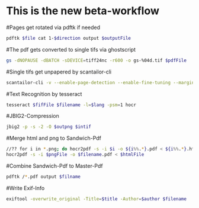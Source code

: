This is the new beta-workflow
===============================
#Pages get rotated via pdftk if needed
```sh
pdftk $file cat 1-$direction output $outputFile
```
#The pdf gets converted to single tifs via ghostscript
```sh
gs -dNOPAUSE -dBATCH -sDEVICE=tiff24nc -r600 -o gs-%04d.tif $pdfFile
```
#Single tifs get unpapered by scantailor-cli
```sh
scantailor-cli -v --enable-page-detection --enable-fine-tuning --margins=5 --default-margins=5 --alignment-vertical=top --alignment-horizontal=center --white-margins=true --normalize-illumination=true --tiff-compression=none --color-mode=$colormode --threshold=1 --layout=$layout --despeckle=normal *.tif scantailor/
```
#Text Recognition by tesseract
```sh
tesseract $fifFile $filename -l=$lang -psm=1 hocr
```
#JBIG2-Compression
```sh
jbig2 -p -s -2 -O $outpng $intif
```
#Merge html and png to Sandwich-Pdf
```sh
//?? for i in *.png; do hocr2pdf -s -i $i -o ${i%%.*}.pdf < ${i%%.*}.html; done
hocr2pdf -s -i $pngFile -o $filename.pdf < $htmlFile
```
#Combine Sandwich-Pdf to Master-Pdf
```sh
pdftk /*.pdf output $filname
```
#Write Exif-Info
```sh
exiftool -overwrite_original -Title=$title -Author=$author $filename
```
